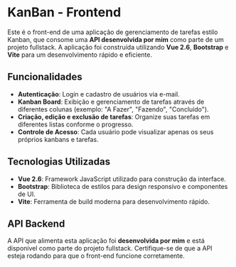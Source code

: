 # KanBan - Frontend

Este é o front-end de uma aplicação de gerenciamento de tarefas estilo Kanban, que consome uma **API desenvolvida por mim** como parte de um projeto fullstack. A aplicação foi construída utilizando **Vue 2.6**, **Bootstrap** e **Vite** para um desenvolvimento rápido e eficiente.

## Funcionalidades

- **Autenticação**: Login e cadastro de usuários via e-mail.
- **Kanban Board**: Exibição e gerenciamento de tarefas através de diferentes colunas (exemplo: "A Fazer", "Fazendo", "Concluído").
- **Criação, edição e exclusão de tarefas**: Organize suas tarefas em diferentes listas conforme o progresso.
- **Controle de Acesso**: Cada usuário pode visualizar apenas os seus próprios kanbans e tarefas.

## Tecnologias Utilizadas

- **Vue 2.6**: Framework JavaScript utilizado para construção da interface.
- **Bootstrap**: Biblioteca de estilos para design responsivo e componentes de UI.
- **Vite**: Ferramenta de build moderna para desenvolvimento rápido.

## API Backend

A API que alimenta esta aplicação foi **desenvolvida por mim** e está disponível como parte do projeto fullstack. Certifique-se de que a API esteja rodando para que o front-end funcione corretamente.
